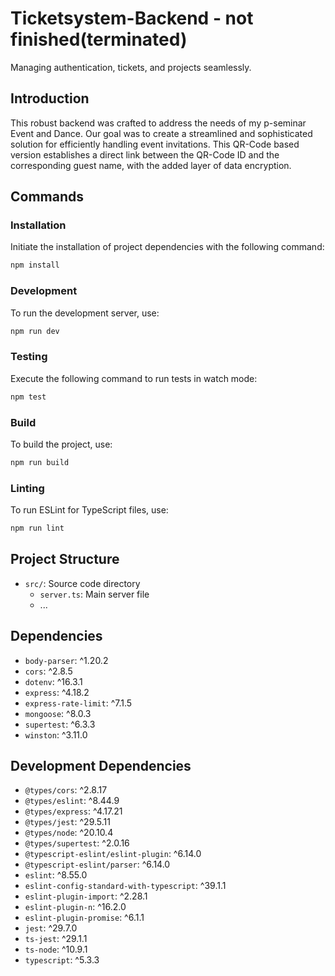 # Ticketsystem-Backend - not finished(terminated)
Managing authentication, tickets, and projects seamlessly.

## Introduction
This robust backend was crafted to address the needs of my p-seminar Event and Dance. Our goal was to create a streamlined and sophisticated solution for efficiently handling event invitations. This QR-Code based version establishes a direct link between the QR-Code ID and the corresponding guest name, with the added layer of data encryption.


## Commands

### Installation

Initiate the installation of project dependencies with the following command:

```bash
npm install
```

### Development

To run the development server, use:

```bash
npm run dev
```

### Testing

Execute the following command to run tests in watch mode:

```bash
npm test
```

### Build

To build the project, use:

```bash
npm run build
```

### Linting

To run ESLint for TypeScript files, use:

```bash
npm run lint
```

## Project Structure

-   `src/`: Source code directory
    -   `server.ts`: Main server file
    -   ...

## Dependencies

-   `body-parser`: ^1.20.2
-   `cors`: ^2.8.5
-   `dotenv`: ^16.3.1
-   `express`: ^4.18.2
-   `express-rate-limit`: ^7.1.5
-   `mongoose`: ^8.0.3
-   `supertest`: ^6.3.3
-   `winston`: ^3.11.0

## Development Dependencies

-   `@types/cors`: ^2.8.17
-   `@types/eslint`: ^8.44.9
-   `@types/express`: ^4.17.21
-   `@types/jest`: ^29.5.11
-   `@types/node`: ^20.10.4
-   `@types/supertest`: ^2.0.16
-   `@typescript-eslint/eslint-plugin`: ^6.14.0
-   `@typescript-eslint/parser`: ^6.14.0
-   `eslint`: ^8.55.0
-   `eslint-config-standard-with-typescript`: ^39.1.1
-   `eslint-plugin-import`: ^2.28.1
-   `eslint-plugin-n`: ^16.2.0
-   `eslint-plugin-promise`: ^6.1.1
-   `jest`: ^29.7.0
-   `ts-jest`: ^29.1.1
-   `ts-node`: ^10.9.1
-   `typescript`: ^5.3.3
